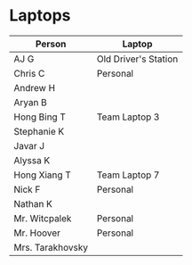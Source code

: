 # Laptops

| Person | Laptop |
|---|---|
| AJ G | Old Driver's Station |
| Chris C | Personal |
| Andrew H | |
| Aryan B |  |
| Hong Bing T | Team Laptop 3 |
| Stephanie K | |
| Javar J | | 
| Alyssa K | | 
| Hong Xiang T | Team Laptop 7 | 
| Nick F | Personal |
| Nathan K |  |
| Mr. Witcpalek | Personal |
| Mr. Hoover | Personal |
| Mrs. Tarakhovsky | | 